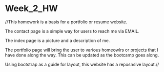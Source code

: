 # Week_2_HW

//This homework is a basis for a portfolio or resume website.

The contact page is a simple way for users to reach me via EMAIL.

The index page is a picture and a description of me.

The portfolio page will bring the user to various homeowlrs or projects that I have done along the way. This can be updated as the bootcamp goes along.

Using bootstrap as a guide for layout, this website has a reposnsive layout.//